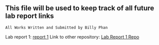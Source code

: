 ## This file will be used to keep track of all future lab report links

`All Works Written and Submitted by Billy Phan` 

Lab report 1: [report 1](https://b-ianphan.github.io/lab-report-1/lab-report-1-week-2.html)
  Link to other repository: [Lab Report 1 Repo](https://github.com/b-ianphan/lab-report-1.git)

